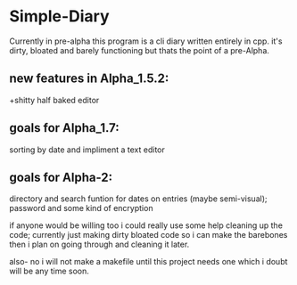# Simple-Diary
Currently in pre-alpha this program is a cli diary written entirely in cpp.
it's dirty, bloated and barely functioning but thats the point of a pre-Alpha.

new features in Alpha_1.5.2:
----------------------------------------------------------
+shitty half baked editor


goals for Alpha_1.7:
----------------------------------------------------------
sorting by date and impliment a text editor 



goals for Alpha-2:
----------------------------------------------------------
directory and search funtion for dates on entries (maybe semi-visual);
password and some kind of encryption



if anyone would be willing too i could really use some help cleaning up the code; currently just making dirty bloated code so i can make the barebones then i plan on going through and cleaning it later. 

also- no i will not make a makefile until this project needs one which i doubt will be any time soon. 
